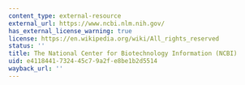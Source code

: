 ```yaml
---
content_type: external-resource
external_url: https://www.ncbi.nlm.nih.gov/
has_external_license_warning: true
license: https://en.wikipedia.org/wiki/All_rights_reserved
status: ''
title: The National Center for Biotechnology Information (NCBI)
uid: e4118441-7324-45c7-9a2f-e8be1b2d5514
wayback_url: ''
---
```

